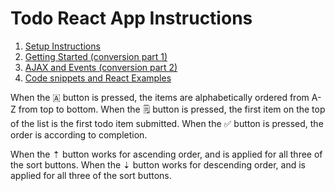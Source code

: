 # Todo React App Instructions

1. [Setup Instructions](./todo_documentation/todo_setup_instructions.md)
2. [Getting Started (conversion part 1)](./todo_documentation/todo_getting_started.md)
3. [AJAX and Events (conversion part 2)](./todo_documentation/todo_ajax_and_events.md)
4. [Code snippets and React Examples](./todo_documentation/todo_snippets.md)

When the 🇦 button is pressed, the items are alphabetically ordered from A-Z from top to bottom.
When the 🗒️ button is pressed, the first item on the top of the list is the first todo item submitted.
When the ✅ button is pressed, the order is according to completion.

When the ⇡ button works for ascending order, and is applied for all three of the sort buttons.
When the ⇣ button works for descending order, and is applied for all three of the sort buttons.
